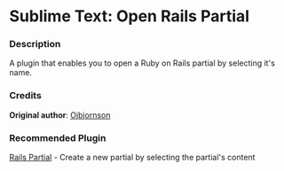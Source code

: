# Sublime Text: Open Rails Partial

### Description
A plugin that enables you to open a Ruby on Rails partial by selecting it's name.


### Credits
**Original author**: [Ojbjornson](https://github.com/jbjornson)


### Recommended Plugin
[Rails Partial](https://github.com/wesf90/rails-partial) - Create a new partial by selecting the partial's content
